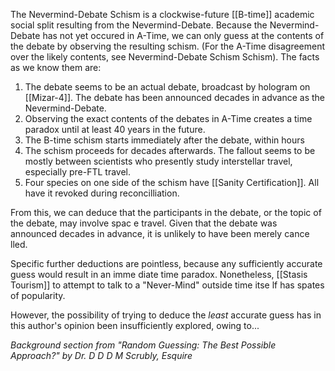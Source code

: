 The Nevermind-Debate Schism is a clockwise-future [[B-time]] academic social split resulting from the Nevermind-Debate. Because the Nevermind-Debate has not yet occured in A-Time, we can only guess at the contents of the debate by observing the resulting schism. (For the A-Time disagreement over the likely contents, see Nevermind-Debate Schism Schism). The facts as we know them are:

1. The debate seems to be an actual debate, broadcast by hologram on [[Mizar-4]]. The debate has been announced decades in advance as the Nevermind-Debate.
2. Observing the exact contents of the debates in A-Time creates a time paradox until at least 40 years in the future.
3. The B-time schism starts immediately after the debate, within hours
4. The schism proceeds for decades afterwards. The fallout seems to be mostly between scientists who presently study interstellar travel, especially pre-FTL travel.
5. Four species on one side of the schism have [[Sanity Certification]]. All have it revoked during reconcilliation.

From this, we can deduce that the participants in the debate, or the topic of the debate, may involve spac
e travel. Given that the debate was announced decades in advance, it is unlikely to have been merely cance
lled.

Specific further deductions are pointless, because any sufficiently accurate guess would result in an imme
diate time paradox. Nonetheless, [[Stasis Tourism]] to attempt to talk to a "Never-Mind" outside time itse
lf has spates of popularity.

However, the possibility of trying to deduce the *least* accurate guess has in this author's opinion been
insufficiently explored, owing to...

*Background section from "Random Guessing: The Best Possible Approach?" by Dr. D D D M Scrubly, Esquire*